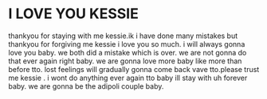 # I LOVE YOU KESSIE
thankyou for staying with me kessie.ik i have done many mistakes but thankyou for forgiving me kessie i love you so much. i will always gonna love you baby. we both did a mistake which is over. we are not gonna do that ever again right baby. we are gonna love more baby like more than before tto. lost feelings will gradually gonna come back vave tto.please trust me kessie . i wont do anything ever again tto baby  ill stay with uh forever baby. we are gonna be the adipoli couple baby.                                                                


